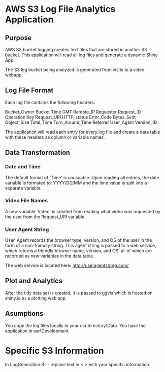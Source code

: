 # AWS S3 Log File Analytics Application

## Purpose
AWS S3 bucket logging creates text files that are stored in another S3 bucket.
This application will read all log files and generate a dynamic Shiny App.

The S3 log bucket being analyzed is generated from visits to a video webapp.

## Log File Format
Each log file contains the following headers:

Bucket_Owner
Bucket
Time
GMT
Remote_IP
Requester
Request_ID
Operation
Key
Request_URI
HTTP_status
Error_Code
Bytes_Sent
Object_Size
Total_Time
Turn_Around_Time
Referrer
User_Agent
Version_ID

The application will read each entry for every log file and create a data table with these headers as column or variable names.

## Data Transformation

### Date and Time
The default format of 'Time' is unusuable. Upon reading all entries, the date
variable is formated to: YYYY/DD/MM and the time value is split into a separate variable.

### Video File Names
A new variable 'Video' is created from reading what video was requested by the user from the Request_URI variable.

### User Agent String
User_Agent records the browser type, version, and OS of the user in the form of a non-friendly string. This agent string is passed to a web service, which returns a friendly browser name, version, and OS, all of which are recorded as new variables in the data table.

The web service is located here: http://useragentstring.com/

## Plot and Analytics
After the tidy data set is created, it is passed to ggvis which is hosted on shiny.io as a plotting web app.

## Asumptions
You copy the log files locally to your usr directory\Data.
You have the application in usr\Development\.

# Specific S3 Information
In LogGeneration.R -- replace text in < > with your specific information.
